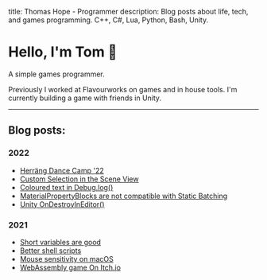 title: Thomas Hope - Programmer
description: Blog posts about life, tech, and games programming. C++, C#, Lua, Python, Bash, Unity.

# Hello, I'm Tom 👋

A simple games programmer.

Previously I worked at Flavourworks on games and in house tools. I'm currently building a game with friends in Unity.

---

## Blog posts:

### 2022
* [Herräng Dance Camp '22](2022/herrang)
* [Custom Selection in the Scene View](2022/scene-view-double-click.html)
* [Coloured text in Debug.log()](2022/unity-debug-log.html)
* [MaterialPropertyBlocks are not compatible with Static Batching](2022/mpb-not-working.html)
* [Unity OnDestroyInEditor()](2022/on-destroy-in-editor.html)

<!--
* [Better text navigation keys on macOS](2022/text-navigation.html)
-->

### 2021

* [Short variables are good](2021/short-variables.html)
* [Better shell scripts](2021/better-shell-scripts.html)
* [Mouse sensitivity on macOS](2021/mac-cursor-speed.html)
* [WebAssembly game On Itch.io](2021/itch-io-wasm.html)